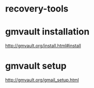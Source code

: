 # recovery-tools

# gmvault installation

http://gmvault.org/install.html#install

# gmvault setup

http://gmvault.org/gmail_setup.html


